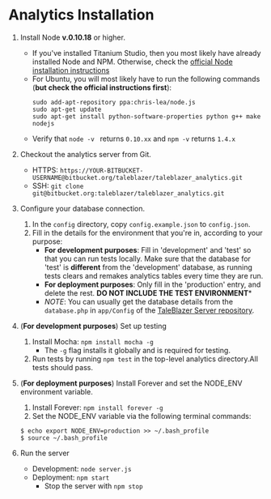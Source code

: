 # Analytics Installation

1. Install Node **v.0.10.18** or higher.
    - If you've installed Titanium Studio, then you most likely have already installed Node and NPM. Otherwise, check the [official Node installation instructions](https://github.com/joyent/node/wiki/Installing-Node.js-via-package-manager)
    - For Ubuntu, you will most likely have to run the following commands (**but check the official instructions first**):
      ```  
      sudo add-apt-repository ppa:chris-lea/node.js
      sudo apt-get update
      sudo apt-get install python-software-properties python g++ make nodejs
      ```
    - Verify that `node -v ` returns `0.10.xx` and `npm -v` returns `1.4.x`

2. Checkout the analytics server from Git.
    - HTTPS: `https://YOUR-BITBUCKET-USERNAME@bitbucket.org/taleblazer/taleblazer_analytics.git`
    - SSH: `git clone git@bitbucket.org:taleblazer/taleblazer_analytics.git`

3. Configure your database connection.
    1. In the `config` directory, copy `config.example.json` to `config.json`.
    2. Fill in the details for the environment that you're in, according to your purpose:
        - **For development purposes**: Fill in 'development' and 'test' so that you can run tests locally. Make sure that the database for 'test' is **different** from the 'development' database, as running tests clears and remakes analytics tables every time they are run.
        - **For deployment purposes**: Only fill in the 'production' entry, and delete the rest. **DO NOT INCLUDE THE TEST ENVIRONMENT***
        - *NOTE*: You can usually get the database details from the `database.php` in `app/Config` of the [TaleBlazer Server repository]( https://bitbucket.org/taleblazer/taleblazer_server).

4. (**For development purposes**) Set up testing
    1. Install Mocha: `npm install mocha -g` 
        - The `-g` flag installs it globally and is required for testing.
    2. Run tests by running `npm test` in the top-level analytics directory.All tests should pass.

5. (**For deployment purposes**) Install Forever and set the NODE_ENV environment variable.
    1. Install Forever: `npm install forever -g`
    2. Set the NODE_ENV variable via the following terminal commands:
    ```
    $ echo export NODE_ENV=production >> ~/.bash_profile
    $ source ~/.bash_profile
    ```

6. Run the server
    - Development: `node server.js`
    - Deployment: `npm start` 
        + Stop the server with `npm stop`

        